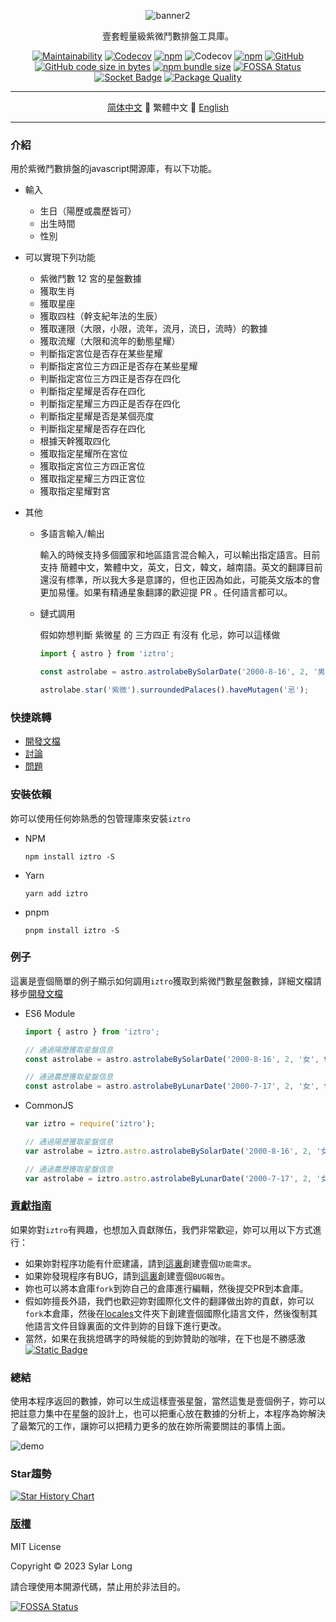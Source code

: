<div align="center">

![banner2](https://github.com/SylarLong/iztro/assets/6510425/e8457a88-e52e-435e-8f93-e3f375486d70)

壹套輕量級紫微鬥數排盤工具庫。

</div>

<div align="center">

[![Maintainability](https://api.codeclimate.com/v1/badges/b57f0e6e2e8875ce39ae/maintainability)](https://codeclimate.com/github/SylarLong/iztro/maintainability) 
[![Codecov](https://github.com/SylarLong/iztro/actions/workflows/Codecov.yaml/badge.svg)](https://github.com/SylarLong/iztro/actions/workflows/Codecov.yaml) 
[![npm](https://img.shields.io/npm/v/iztro?logo=npm&logoColor=%23CB3837)](https://www.npmjs.com/package/iztro) 
![Codecov](https://img.shields.io/codecov/c/github/SylarLong/iztro?logo=codecov&logoColor=%23F01F7A) 
[![npm](https://img.shields.io/npm/dw/iztro?logo=npm&logoColor=%23CB3837)](https://www.npmjs.com/package/iztro) 
[![GitHub](https://img.shields.io/github/license/sylarlong/iztro)](https://www.npmjs.com/package/iztro) 
[![GitHub code size in bytes](https://img.shields.io/github/languages/code-size/SylarLong/iztro)](https://www.npmjs.com/package/iztro) 
[![npm bundle size](https://img.shields.io/bundlephobia/min/%40sylarlong%2Fastro)](https://www.npmjs.com/package/iztro) 
[![FOSSA Status](https://app.fossa.com/api/projects/git%2Bgithub.com%2FSylarLong%2Fiztro.svg?type=shield)](https://app.fossa.com/projects/git%2Bgithub.com%2FSylarLong%2Fiztro?ref=badge_shield) 
[![Socket Badge](https://socket.dev/api/badge/npm/package/iztro)](https://socket.dev/npm/package/iztro) 
[![Package Quality](https://packagequality.com/shield/iztro.svg)](https://packagequality.com/#?package=iztro) 

</div>

---

<div align="center">

[简体中文](./README.md) 🔸 繁體中文 🔸 [English](./README-en_US.md)

</div>

---

### 介紹

用於紫微鬥數排盤的javascript開源庫，有以下功能。

- 輸入

  - 生日（陽歷或農歷皆可）
  - 出生時間
  - 性別

- 可以實現下列功能

  - 紫微鬥數 12 宮的星盤數據
  - 獲取生肖
  - 獲取星座
  - 獲取四柱（幹支紀年法的生辰）
  - 獲取運限（大限，小限，流年，流月，流日，流時）的數據
  - 獲取流耀（大限和流年的動態星耀）
  - 判斷指定宮位是否存在某些星耀
  - 判斷指定宮位三方四正是否存在某些星耀
  - 判斷指定宮位三方四正是否存在四化
  - 判斷指定星耀是否存在四化
  - 判斷指定星耀三方四正是否存在四化
  - 判斷指定星耀是否是某個亮度
  - 判斷指定星耀是否存在四化
  - 根據天幹獲取四化
  - 獲取指定星耀所在宮位
  - 獲取指定宮位三方四正宮位
  - 獲取指定星耀三方四正宮位
  - 獲取指定星耀對宮

- 其他

  - 多語言輸入/輸出

    輸入的時候支持多個國家和地區語言混合輸入，可以輸出指定語言。目前支持 簡體中文，繁體中文，英文，日文，韓文，越南語。英文的翻譯目前還沒有標準，所以我大多是意譯的，但也正因為如此，可能英文版本的會更加易懂。如果有精通星象翻譯的歡迎提 PR 。任何語言都可以。

  - 鏈式調用

    假如妳想判斷 紫微星 的 三方四正 有沒有 化忌，妳可以這樣做

    ```ts
    import { astro } from 'iztro';

    const astrolabe = astro.astrolabeBySolarDate('2000-8-16', 2, '男', true, 'zh-CN');

    astrolabe.star('紫微').surroundedPalaces().haveMutagen('忌');
    ```

### 快捷跳轉

- [開發文檔](https://docs.iztro.com)
- [討論](https://github.com/SylarLong/iztro/discussions)
- [問題](https://github.com/SylarLong/iztro/issues)

### 安裝依賴

妳可以使用任何妳熟悉的包管理庫來安裝`iztro`

- NPM

  ```
  npm install iztro -S
  ```

- Yarn

  ```
  yarn add iztro
  ```

- pnpm

  ```
  pnpm install iztro -S
  ```

### 例子

這裏是壹個簡單的例子顯示如何調用`iztro`獲取到紫微鬥數星盤數據，詳細文檔請移步[開發文檔](https://docs.iztro.com)

- ES6 Module

  ```ts
  import { astro } from 'iztro';

  // 通過陽歷獲取星盤信息
  const astrolabe = astro.astrolabeBySolarDate('2000-8-16', 2, '女', true, 'zh-CN');

  // 通過農歷獲取星盤信息
  const astrolabe = astro.astrolabeByLunarDate('2000-7-17', 2, '女', false, true, 'zh-CN');
  ```

- CommonJS

  ```ts
  var iztro = require('iztro');

  // 通過陽歷獲取星盤信息
  var astrolabe = iztro.astro.astrolabeBySolarDate('2000-8-16', 2, '女', true, 'zh-CN');

  // 通過農歷獲取星盤信息
  var astrolabe = iztro.astro.astrolabeByLunarDate('2000-7-17', 2, '女', false, true, 'zh-CN');
  ```

### [貢獻指南](https://github.com/SylarLong/iztro/blob/main/CONTRIBUTING.md)

如果妳對`iztro`有興趣，也想加入貢獻隊伍，我們非常歡迎，妳可以用以下方式進行：

- 如果妳對程序功能有什麽建議，請到[這裏](https://github.com/SylarLong/iztro/issues/new?assignees=SylarLong&labels=%E5%8A%9F%E8%83%BD%EF%BD%9Cfeature&projects=&template=new-feature.md&title=%7B%E6%A0%87%E9%A2%98%7D%EF%BD%9C%7Btitle%7D)創建壹個`功能需求`。
- 如果妳發現程序有BUG，請到[這裏](https://github.com/SylarLong/iztro/issues/new?assignees=SylarLong&labels=%E6%BC%8F%E6%B4%9E%EF%BD%9Cbug&projects=&template=bug-report.md&title=%7Bversion%7D%3A%7Bfunction%7D-)創建壹個`BUG報告`。
- 妳也可以將本倉庫`fork`到妳自己的倉庫進行編輯，然後提交PR到本倉庫。
- 假如妳擅長外語，我們也歡迎妳對國際化文件的翻譯做出妳的貢獻，妳可以`fork`本倉庫，然後在[locales](https://github.com/SylarLong/iztro/tree/main/src/i18n/locales)文件夾下創建壹個國際化語言文件，然後復制其他語言文件目錄裏面的文件到妳的目錄下進行更改。
- 當然，如果在我挑燈碼字的時候能的到妳贊助的咖啡，在下也是不勝感激 [![Static Badge](https://img.shields.io/badge/PaypalMe-8A2BE2?logo=paypal&link=https%3A%2F%2Fwww.paypal.com%2Fsylarlong)
  ](https://PayPal.Me/sylarlong)

### 總結

使用本程序返回的數據，妳可以生成這樣壹張星盤，當然這隻是壹個例子，妳可以把註意力集中在星盤的設計上，也可以把重心放在數據的分析上，本程序為妳解決了最繁冗的工作，讓妳可以把精力更多的放在妳所需要關註的事情上面。

![demo](https://github.com/SylarLong/iztro/assets/6510425/d2108ed7-6794-418a-b0e5-872c71ba6e1d)

### Star趨勢

<a href="https://star-history.com/#sylarlong/iztro&Date">
  <picture>
    <source media="(prefers-color-scheme: dark)" srcset="https://api.star-history.com/svg?repos=sylarlong/iztro&type=Date&theme=dark" />
    <source media="(prefers-color-scheme: light)" srcset="https://api.star-history.com/svg?repos=sylarlong/iztro&type=Date" />
    <img alt="Star History Chart" src="https://api.star-history.com/svg?repos=sylarlong/iztro&type=Date" />
  </picture>
</a>

### [版權](https://github.com/SylarLong/iztro/blob/main/LICENSE)

MIT License

Copyright &copy; 2023 Sylar Long

請合理使用本開源代碼，禁止用於非法目的。

[![FOSSA Status](https://app.fossa.com/api/projects/git%2Bgithub.com%2FSylarLong%2Fiztro.svg?type=large)](https://app.fossa.com/projects/git%2Bgithub.com%2FSylarLong%2Fiztro?ref=badge_large)
